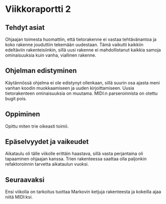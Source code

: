 # Viikkoraportti 2

## Tehdyt asiat
Ohjaajan toimesta huomattiin, että tietorakenne ei vastaa tehtävänantoa ja koko rakenne jouduttiin tekemään uudestaan. Tämä vaikutti kaikkiin edeltäviin rakenteisiinkin, sillä uusi rakenne ei mahdollistanut kaikkia samoja ominaisuuksia kuin vanha, viallinen rakenne.

## Ohjelman edistyminen
Käytännössä ohjelma ei ole edistynyt ollenkaan, sillä suurin osa ajasta meni vanhan koodin muokkaamiseen ja uuden kirjoittamiseen. Uusia tietorakenteen ominaisuuksia on muutama. MIDI:n parseroinnista on otettu bugit pois.

## Oppiminen
Opittu miten trie oikeasti toimii.

## Epäselvyydet ja vaikeudet
Aikataulu oli tälle viikolle erittäin haastava, sillä vasta perjantaina oli tapaaminen ohjaajan kanssa. Trien rakenteessa saattaa olla paljonkin refaktoroinnin tarvetta aikataulun vuoksi.

## Seuraavaksi
Ensi viikolla on tarkoitus tuottaa Markovin ketjuja rakenteesta ja kokeilla ajaa niitä MIDI:ksi.
